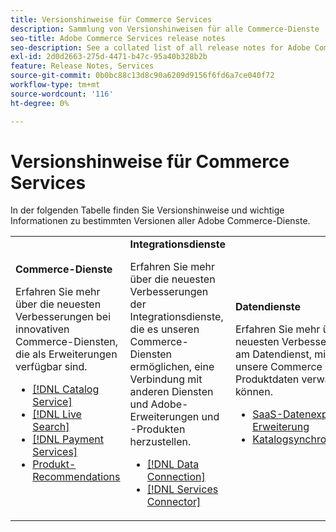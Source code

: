 ```yaml
---
title: Versionshinweise für Commerce Services
description: Sammlung von Versionshinweisen für alle Commerce-Dienste
seo-title: Adobe Commerce Services release notes
seo-description: See a collated list of all release notes for Adobe Commerce Services and related data and integration services.
exl-id: 2d0d2663-275d-4471-b47c-95a40b328b2b
feature: Release Notes, Services
source-git-commit: 0b0bc88c13d8c90a6209d9156f6fd6a7ce040f72
workflow-type: tm+mt
source-wordcount: '116'
ht-degree: 0%

---
```


# Versionshinweise für Commerce Services

In der folgenden Tabelle finden Sie Versionshinweise und wichtige Informationen zu bestimmten Versionen aller Adobe Commerce-Dienste.

<table>
  <tbody>
    <tr>
      <td><strong>Commerce-Dienste</strong>
        <p>Erfahren Sie mehr über die neuesten Verbesserungen bei innovativen Commerce-Diensten, die als Erweiterungen verfügbar sind.</p>
          <ul>
            <li><a href="https://experienceleague.adobe.com/docs/commerce-merchant-services/catalog-service/release-notes.html">[!DNL Catalog Service]</a></li>
            <li><a href="https://experienceleague.adobe.com/docs/commerce-merchant-services/live-search/release-notes.html">[!DNL Live Search]</a></li>
            <li><a href="https://experienceleague.adobe.com/docs/commerce-merchant-services/payment-services/release-notes.html">[!DNL Payment Services]</a></li>
            <li><a href="https://experienceleague.adobe.com/docs/commerce-merchant-services/product-recommendations/release-notes.html">Produkt-Recommendations</a></li>
          </ul>
        </td>
      <td><strong>Integrationsdienste</strong>
        <p>Erfahren Sie mehr über die neuesten Verbesserungen der Integrationsdienste, die es unseren Commerce-Diensten ermöglichen, eine Verbindung mit anderen Diensten und Adobe-Erweiterungen und -Produkten herzustellen.</p>
          <ul>
            <li><a href="https://experienceleague.adobe.com/docs/commerce-merchant-services/data-connection/release-notes.html">[!DNL Data Connection]</a></li>
            <li><a href="https://experienceleague.adobe.com/docs/commerce-merchant-services/user-guides/saas.html">[!DNL Services Connector]</a></li>
          </ul>
      </td>
      <td><strong>Datendienste</strong>
        <p>Erfahren Sie mehr über die neuesten Verbesserungen am Datendienst, mit denen unsere Commerce Services Produktdaten verwalten können.</p>
          <ul>
           <li><a href="https://experienceleague.adobe.com/docs/commerce-merchant-services/user-guides/data-export/release-notes.html">SaaS-Datenexport-Erweiterung</a></li>
            <li><a href="https://experienceleague.adobe.com/docs/commerce-merchant-services/user-guides/data-services/catalog-sync.html">Katalogsynchronisierung</a></li>
          </ul>
      </td>
    </tr>
  </tbody>
</table>
